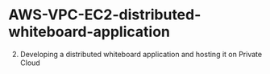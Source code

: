 # AWS-VPC-EC2-distributed-whiteboard-application
2. Developing a distributed whiteboard application and hosting it on Private Cloud
